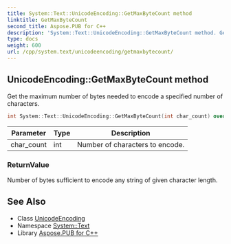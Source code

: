 ```yaml
---
title: System::Text::UnicodeEncoding::GetMaxByteCount method
linktitle: GetMaxByteCount
second_title: Aspose.PUB for C++
description: 'System::Text::UnicodeEncoding::GetMaxByteCount method. Get the maximum number of bytes needed to encode a specified number of characters in C++.'
type: docs
weight: 600
url: /cpp/system.text/unicodeencoding/getmaxbytecount/
---
```

## UnicodeEncoding::GetMaxByteCount method


Get the maximum number of bytes needed to encode a specified number of characters.

```cpp
int System::Text::UnicodeEncoding::GetMaxByteCount(int char_count) override
```


| Parameter | Type | Description |
| --- | --- | --- |
| char_count | int | Number of characters to encode. |

### ReturnValue

Number of bytes sufficient to encode any string of given character length.

## See Also

* Class [UnicodeEncoding](../)
* Namespace [System::Text](../../)
* Library [Aspose.PUB for C++](../../../)

